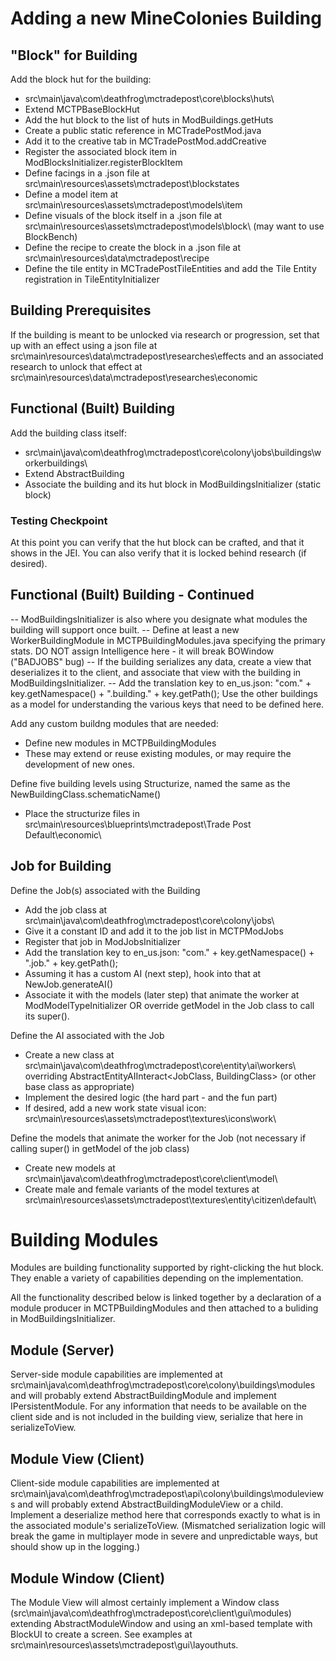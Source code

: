 # Adding a new MineColonies Building
## "Block" for Building
Add the block hut for the building:
- src\main\java\com\deathfrog\mctradepost\core\blocks\huts\
- Extend MCTPBaseBlockHut
- Add the hut block to the list of huts in ModBuildings.getHuts
- Create a public static reference in MCTradePostMod.java
- Add it to the creative tab in MCTradePostMod.addCreative
- Register the associated block item in ModBlocksInitializer.registerBlockItem
- Define facings in a .json file at src\main\resources\assets\mctradepost\blockstates
- Define a model item at src\main\resources\assets\mctradepost\models\item
- Define visuals of the block itself in a .json file at src\main\resources\assets\mctradepost\models\block\ (may want to use BlockBench)
- Define the recipe to create the block in a .json file at src\main\resources\data\mctradepost\recipe
- Define the tile entity in MCTradePostTileEntities and add the Tile Entity registration in TileEntityInitializer

## Building Prerequisites
If the building is meant to be unlocked via research or progression, set that up with an effect using a json file at src\main\resources\data\mctradepost\researches\effects and an associated research to unlock that effect at src\main\resources\data\mctradepost\researches\economic

## Functional (Built) Building
Add the building class itself:
- src\main\java\com\deathfrog\mctradepost\core\colony\jobs\buildings\workerbuildings\
- Extend AbstractBuilding
- Associate the building and its hut block in ModBuildingsInitializer (static block)

### Testing Checkpoint
At this point you can verify that the hut block can be crafted, and that it shows in the JEI.
You can also verify that it is locked behind research (if desired).

## Functional (Built) Building - Continued
-- ModBuildingsInitializer is also where you designate what modules the building will support once built.
-- Define at least a new WorkerBuildingModule in MCTPBuildingModules.java specifying the primary stats. DO NOT assign Intelligence here - it will break BOWindow ("BADJOBS" bug)
-- If the building serializes any data, create a view that deserializes it to the client, and associate that view with the building in ModBuildingsInitializer.
-- Add the translation key to en_us.json: "com." + key.getNamespace() + ".building." + key.getPath();  Use the other buildings as a model for understanding the various keys that need to be defined here.

Add any custom buildng modules that are needed:
- Define new modules in MCTPBuildingModules
- These may extend or reuse existing modules, or may require the development of new ones.

Define five building levels using Structurize, named the same as the NewBuildingClass.schematicName()
- Place the structurize files in src\main\resources\blueprints\mctradepost\Trade Post Default\economic\

## Job for Building
Define the Job(s) associated with the Building
- Add the job class at src\main\java\com\deathfrog\mctradepost\core\colony\jobs\
- Give it a constant ID and add it to the job list in MCTPModJobs
- Register that job in ModJobsInitializer
- Add the translation key to en_us.json: "com." + key.getNamespace() + ".job." + key.getPath();
- Assuming it has a custom AI (next step), hook into that at NewJob.generateAI()
- Associate it with the models (later step) that animate the worker at ModModelTypeInitializer OR override getModel in the Job class to call its super().

Define the AI associated with the Job
- Create a new class at src\main\java\com\deathfrog\mctradepost\core\entity\ai\workers\ overriding AbstractEntityAIInteract<JobClass, BuildingClass> (or other base class as appropriate)
- Implement the desired logic (the hard part - and the fun part)
- If desired, add a new work state visual icon: src\main\resources\assets\mctradepost\textures\icons\work\

Define the models that animate the worker for the Job (not necessary if calling super() in getModel of the job class)
- Create new models at src\main\java\com\deathfrog\mctradepost\core\client\model\
- Create male and female variants of the model textures at src\main\resources\assets\mctradepost\textures\entity\citizen\default\

# Building Modules
Modules are building functionality supported by right-clicking the hut block. They enable a variety of capabilities depending on the implementation.

All the functionality described below is linked together by a declaration of a module producer in MCTPBuildingModules and then attached to a buliding in ModBuildingsInitializer.

## Module (Server)
Server-side module capabilities are implemented at src\main\java\com\deathfrog\mctradepost\core\colony\buildings\modules and will probably extend AbstractBuildingModule and implement IPersistentModule. For any information that needs to be available on the client side and is not included in the building view, serialize that here in serializeToView.

## Module View (Client)
Client-side module capabilities are implemented at src\main\java\com\deathfrog\mctradepost\api\colony\buildings\moduleviews and will probably extend AbstractBuildingModuleView or a child. Implement a deserialize method here that corresponds exactly to what is in the associated module's serializeToView. (Mismatched serialization logic will break the game in multiplayer mode in severe and unpredictable ways, but should show up in the logging.)

## Module Window (Client)
The Module View will almost certainly implement a Window class (src\main\java\com\deathfrog\mctradepost\core\client\gui\modules) extending AbstractModuleWindow and using an xml-based template with BlockUI to create a screen. See examples at src\main\resources\assets\mctradepost\gui\layouthuts.